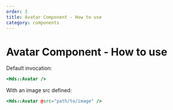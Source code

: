 ```yaml
---
order: 3
title: Avatar Component - How to use
category: components
---
```


# Avatar Component - How to use

Default invocation:

```handlebars
<Hds::Avatar />
```

With an image src defined:

```handlebars
<Hds::Avatar @src="path/to/image" />
```
